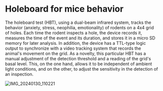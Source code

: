 # Holeboard for mice behavior
The holeboard test (HBT), using a dual-beam infrared system, tracks the behavior (anxiety, stress, neophilia, emotionality) of rodents on a 4x4 grid of holes. Each time the rodent inspects a hole, the device records it, measures the time of the event and its duration, and stores it in a micro SD memory for later analysis. In addition, the device has a TTL-type logic output to synchronize with a video tracking system that records the animal's movement on the grid. As a novelty, this particular HBT has a manual adjustment of the detection threshold and a reading of the grid's basal level. This, on the one hand, allows it to be independent of ambient light conditions, and on the other, to adjust the sensitivity in the detection of an inspection.

![IMG_20240130_110221](https://github.com/user-attachments/assets/16bdcaec-c9ce-45e0-9ba6-117389eac72d)
